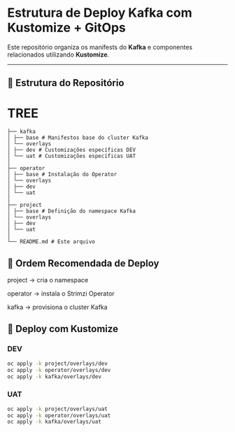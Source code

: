 # Estrutura de Deploy Kafka com Kustomize + GitOps

Este repositório organiza os manifests do **Kafka** e componentes relacionados utilizando **Kustomize**.

---

## 📂 Estrutura do Repositório

# TREE
```
├── kafka
│ ├── base # Manifestos base do cluster Kafka
│ └── overlays
│ ├── dev # Customizações específicas DEV
│ └── uat # Customizações específicas UAT
│
├── operator
│ ├── base # Instalação do Operator
│ └── overlays
│ ├── dev
│ └── uat
│
├── project
│ ├── base # Definição do namespace Kafka
│ └── overlays
│ ├── dev
│ └── uat
│
└── README.md # Este arquivo
```

## 📌 Ordem Recomendada de Deploy

project → cria o namespace

operator → instala o Strimzi Operator

kafka → provisiona o cluster Kafka


## 🚀 Deploy com Kustomize

### DEV
```bash
oc apply -k project/overlays/dev
oc apply -k operator/overlays/dev
oc apply -k kafka/overlays/dev
```

### UAT
```bash
oc apply -k project/overlays/uat
oc apply -k operator/overlays/uat
oc apply -k kafka/overlays/uat
```


